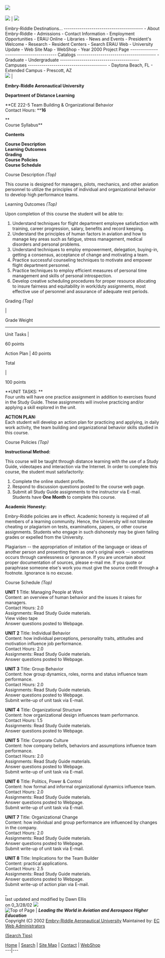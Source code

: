 ![](/includes/images/campus_links.gif)  
---  
[![](/includes/images/erau_logo.gif)](http://www.embryriddle.edu/) |
![](/includes/images/site_links.gif)  
  
Embry-Riddle Destinations... \---------------------------------------- \-
About Embry-Riddle \- Admissions \- Contact Information \- Employment
Opportunities \- ERAU Online \- Libraries \- News and Events \- President's
Welcome \- Research \- Resident Centers \- Search ERAU Web \- University
Update \- Web Site Map \- WebShop \- Year 2000 Project Page
\---------------------------------------- Catalogs
\---------------------------------------- \- Graduate \- Undergraduate
\---------------------------------------- Campuses
\---------------------------------------- \- Daytona Beach, FL \- Extended
Campus \- Prescott, AZ  
![](/images/widgets/spacer.gif) |

**Embry-Riddle Aeronautical University**

**Department of Distance Learning**

**CE 222-5 Team Building & Organizational Behavior  
Contact Hours: ****16**

**  
Course Syllabus**

**Contents**

**Course Description**  
**Learning Outcomes**  
**Grading  
Course Policies**  
**Course Schedule**  



       



Course Description     _(Top)_

This course is designed for managers, pilots, mechanics, and other aviation
personnel to utilize the principles of individual and organizational behavior
to develop high performance teams.



Learning Outcomes     _(Top)_  

Upon completion of this course the student will be able to:  
1.  Understand techniques for flight department employee satisfaction with training, career progression, salary, benefits and record keeping.   
2.  Understand the principles of human factors in aviation and how to manage key areas such as fatigue, stress management, medical disorders and personal problems.   
3.  Understand techniques to employ empowerment, delegation, buying-in, getting a consensus, acceptance of change and motivating a team.   
4.  Practice successful counseling techniques to motivate and empower flight department personnel.   
5.  Practice techniques to employ efficient measures of personal time management and skills of personal introspection.   
6.  Develop creative scheduling procedures for proper resource allocating to insure fairness and equitability in work/duty assignments, most effective use of personnel and assurance of adequate rest periods.   
  
  
  

Grading     _(Top)_  

|

Grade Weight  
  
---  
  
Unit Tasks |

60 points  
  
Action Plan |  40 points  
  
Total

|

100 points  
  
**UNIT TASKS:  **  
Four units will have one practice assignment in addition to exercises found in
the Study Guide. These assignments will involve practicing and/or applying a
skill explored in the unit.  
  
**ACTION PLAN:**  
Each student will develop an action plan for practicing and applying, in daily
work activity, the team building and organizational behavior skills studied in
this course.  

Course Policies     _(Top)_  

**Instructional Method:**  
  
This course will be taught through distance learning with the use of a Study
Guide, videotapes and interaction via the Internet. In order to complete this
course, the student must satisfactorily:  
1.  Complete the online student profile.   
2.  Respond to discussion questions posted to the course web page.   
3.  Submit all Study Guide assignments to the instructor via E-mail.   
Students have **One Month** to complete this course.

**Academic Honesty:**

Embry-Riddle policies are in effect. Academic honesty is required of all
members of a learning community. Hence, the University will not tolerate
cheating or plagiarism on tests, examinations, papers, or other course
assignments. Students who engage in such dishonesty may be given failing
grades or expelled from the University.  
  
Plagiarism -- the appropriation of imitation of the language or ideas of
another person and presenting them as one's original work -- sometimes occurs
through carelessness or ignorance. If you are uncertain about proper
documentation of sources, please e-mail me. If you quote or paraphrase someone
else's work you must give the source credit through a footnote. Ignorance is
no excuse.



Course Schedule     _(Top)_  
  
**UNIT 1** Title: Managing People at Work  
Content: an overview of human behavior and the issues it raises for managers.  
Contact Hours: 2.0  
Assignments: Read Study Guide materials.  
View video tape  
Answer questions posted to Webpage.  
  
  
**UNIT 2** Title: Individual Behavior  
Content: how individual perceptions, personality traits, attitudes and
motivation influence job performance.  
Contact Hours: 2.0  
Assignments: Read Study Guide materials.  
Answer questions posted to Webpage.  
  
  
**UNIT 3** Title: Group Behavior  
Content: how group dynamics, roles, norms and status influence team
performance.  
Contact Hours: 2.0  
Assignments: Read Study Guide materials.  
Answer questions posted to Webpage.  
Submit write-up of unit task via E-mail.  
  
  
**UNIT 4** Title: Organizational Structure  
Content: how organizational design influences team performance.  
Contact Hours: 1.5  
Assignments: Read Study Guide materials.  
Answer questions posted to Webpage.  
  
  
**UNIT 5** Title: Corporate Culture  
Content: how company beliefs, behaviors and assumptions influence team
performance.  
Contact Hours: 2.0  
Assignments: Read Study Guide materials.  
Answer questions posted to Webpage.  
Submit write-up of unit task via E-mail.  
  
  
**UNIT 6** Title: Politics, Power  & Control  
Content: how formal and informal organizational dynamics influence team.  
Contact Hours: 2.0  
Assignments: Read Study Guide materials.  
Answer questions posted to Webpage.  
Submit write-up of unit task via E-mail.  
  
  
**UNIT 7** Title: Organizational Change  
Content: how individual and group performance are influenced by changes in the
company.  
Contact Hours: 2.0  
Assignments: Read Study Guide materials.  
Answer questions posted to Webpage.  
Submit write-up of unit task via E-mail.  
  
  
**UNIT 8** Title: Implications for the Team Builder  
Content: practical applications.  
Contact Hours: 2.5  
Assignments: Read Study Guide materials.  
Answer questions posted to Webpage.  
Submit write-up of action plan via E-mail.



_  
last updated and modified by Dawn Ellis  
on 0_3/28/02 ![](/images/widgets/bluedot.gif)  
![Top of Page](/images/gadgets/topbutton.gif) |  _**Leading the World in
Aviation and Aerospace Higher Education**_  
Copyright (C) 2002 [Embry-Riddle Aeronautical
University](http://www.embryriddle.edu/) Maintained by: [EC Web
Administrators](http://www.ec.erau.edu/web_admin/ec-webadmin.html)  
  
[(Search
Tips)](javascript:OpenWindow\('http://www.erau.edu/tips.html','test',330,120\))  
  
[Home](http://www.embryriddle.edu/) |
[Search](http://www.embryriddle.edu/search/) | [Site
Map](http://www.embryriddle.edu/sitemap/) |
[Contact](http://www.embryriddle.edu/contact/) |
[WebShop](http://www.embryriddle.edu/webshop/)  
---|---

